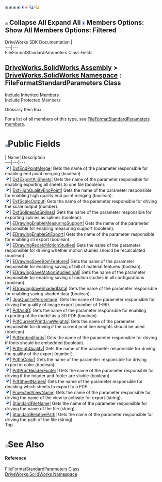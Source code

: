 ![](dotnetimages/collapse.gif) ![](dotnetimages/expand.gif) ![](dotnetimages/collapse.gif) ![](dotnetimages/expand.gif) ![](dotnetimages/drpdown.gif) ![](dotnetimages/drpdown_orange.gif) ![](dotnetimages/copycode.gif) ![](dotnetimages/copycodeHighlight.gif)

![](dotnetimages/collapse.gif) Collapse All Expand All ![](dotnetimages/drpdown.gif) Members Options: Show All  Members Options: Filtered   
---  
DriveWorks SDK Documentation  |   
---|---  
FileFormatStandardParameters Class Fields   
  
[DriveWorks.SolidWorks Assembly](topic13342.md) > [DriveWorks.SolidWorks Namespace](topic13345.md) : FileFormatStandardParameters Class  
---  
  
Include Inherited Members    
Include Protected Members    


Glossary Item Box

For a list of all members of this type, see [FileFormatStandardParameters members](topic13625.md).

# ![](dotnetimages/collapse.gif)Public Fields

| Name| Description  
---|---|---  
![Public Field](dotnetimages/publicField.gif)| [DxfEndPointMerge](topic13631.md)| Gets the name of the parameter responsible for enabling end point merging (boolean).   
![Public Field](dotnetimages/publicField.gif)| [DxfExportAllSheets](topic13632.md)| Gets the name of the parameter responsible for enabling exporting all sheets to one file (boolean).   
![Public Field](dotnetimages/publicField.gif)| [DxfHighQualityEndPoint](topic13633.md)| Gets the name of the parameter responsible for enabling high quality end point merging (boolean).   
![Public Field](dotnetimages/publicField.gif)| [DxfScaleOutput](topic13634.md)| Gets the name of the parameter responsible for driving the scale output (number).   
![Public Field](dotnetimages/publicField.gif)| [DxfSplinesAsSplines](topic13635.md)| Gets the name of the parameter responsible for exporting splines as splines (boolean).   
![Public Field](dotnetimages/publicField.gif)| [EDrawingEnableMeasuringSupport](topic13636.md)| Gets the name of the parameter responsible for enabling measuring support (boolean).   
![Public Field](dotnetimages/publicField.gif)| [EDrawingEnableStlExport](topic13637.md)| Gets the name of the parameter responsible for enabling stl export (boolean).   
![Public Field](dotnetimages/publicField.gif)| [EDrawingRecalcMotionStudies](topic13638.md)| Gets the name of the parameter responsible for driving whether motion studies should be recalculated (boolean).   
![Public Field](dotnetimages/publicField.gif)| [EDrawingSaveBomFeatures](topic13639.md)| Gets the name of the parameter responsible for enabling saving of bill of material features (boolean).   
![Public Field](dotnetimages/publicField.gif)| [EDrawingSaveMotionStudiesInAll](topic13640.md)| Gets the name of the parameter responsible for enabling saving of motion studies in all configurations (boolean).   
![Public Field](dotnetimages/publicField.gif)| [EDrawingSaveShadedData](topic13641.md)| Gets the name of the parameter responsible for enabling saving shaded data (boolean).   
![Public Field](dotnetimages/publicField.gif)| [JpgQualityPercentage](topic13642.md)| Gets the name of the parameter responsible for driving the quality of image export (number of 1-99).   
![Public Field](dotnetimages/publicField.gif)| [PdfAs3D](topic13643.md)| Gets the name of the parameter responsible for enabling exporting of the model as a 3D PDF (boolean).   
![Public Field](dotnetimages/publicField.gif)| [PdfCurrentPrintLineWeights](topic13644.md)| Gets the name of the parameter responsible for driving if the current print line weights should be used (boolean).   
![Public Field](dotnetimages/publicField.gif)| [PdfEmbedFonts](topic13645.md)| Gets the name of the parameter responsible for driving if fonts should be embedded (boolean).   
![Public Field](dotnetimages/publicField.gif)| [PdfHighQuality](topic13646.md)| Gets the name of the parameter responsible for driving the quality of the export (number).   
![Public Field](dotnetimages/publicField.gif)| [PdfInColor](topic13647.md)| Gets the name of the parameter responsible for driving export in color (boolean).   
![Public Field](dotnetimages/publicField.gif)| [PdfPrintHeaderFooter](topic13648.md)| Gets the name of the parameter responsible for driving if the header and footer are visible (boolean).   
![Public Field](dotnetimages/publicField.gif)| [PdfSheetNames](topic13649.md)| Gets the name of the parameter responsible for deciding which sheets to export to a PDF.   
![Public Field](dotnetimages/publicField.gif)| [ProjectedViewName](topic13650.md)| Gets the name of the parameter responsible for driving the name of the view to activate for export (string).   
![Public Field](dotnetimages/publicField.gif)| [StandardFileName](topic13651.md)| Gets the name of the parameter responsible for driving the name of the file (string).   
![Public Field](dotnetimages/publicField.gif)| [StandardRelativePath](topic13652.md)| Gets the name of the parameter responsible for driving the path of the file (string).   
Top

# ![](dotnetimages/collapse.gif)See Also

#### Reference

[FileFormatStandardParameters Class](topic13624.md)   
[DriveWorks.SolidWorks Namespace](topic13345.md)


